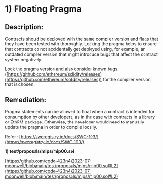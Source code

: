 # 1) Floating Pragma

## Description:
Contracts should be deployed with the same compiler version and flags that they have been tested with thoroughly. Locking the pragma helps to ensure that contracts do not accidentally get deployed using, for example, an outdated compiler version that might introduce bugs that affect the contract system negatively.

Lock the pragma version and also consider known bugs ([https://github.com/ethereum/solidity/releases](https://github.com/ethereum/solidity/releases)) for the compiler version that is chosen.

## Remediation:
Pragma statements can be allowed to float when a contract is intended for consumption by other developers, as in the case with contracts in a library or EthPM package. Otherwise, the developer would need to manually update the pragma in order to compile locally.

Refer : [https://swcregistry.io/docs/SWC-103/](https://swcregistry.io/docs/SWC-103/)

**1) test/proposals/mips/mip00.sol**

[https://github.com/code-423n4/2023-07-moonwell/blob/main/test/proposals/mips/mip00.sol#L2](https://github.com/code-423n4/2023-07-moonwell/blob/main/test/proposals/mips/mip00.sol#L2)